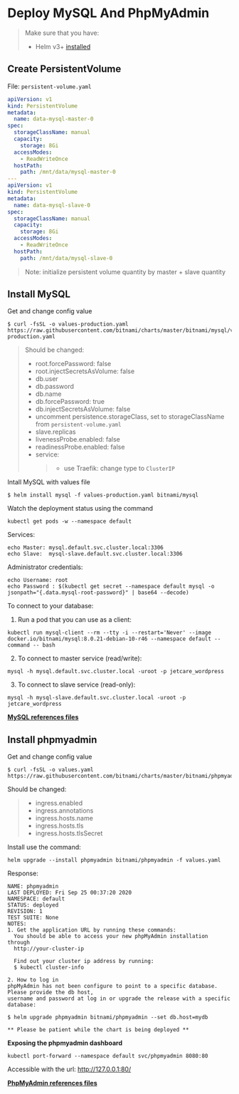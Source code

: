 # Deploy MySQL And PhpMyAdmin

> Make sure that you have:
>
> - Helm v3+ [installed](https://helm.sh/docs/intro/install/)

## Create PersistentVolume

File: `persistent-volume.yaml`

```yaml
apiVersion: v1
kind: PersistentVolume
metadata:
  name: data-mysql-master-0
spec:
  storageClassName: manual
  capacity:
    storage: 8Gi
  accessModes:
    - ReadWriteOnce
  hostPath:
    path: /mnt/data/mysql-master-0
---
apiVersion: v1
kind: PersistentVolume
metadata:
  name: data-mysql-slave-0
spec:
  storageClassName: manual
  capacity:
    storage: 8Gi
  accessModes:
    - ReadWriteOnce
  hostPath:
    path: /mnt/data/mysql-slave-0
```

> Note: initialize persistent volume quantity by master + slave quantity

## Install MySQL

Get and change config value

```none
$ curl -fsSL -o values-production.yaml https://raw.githubusercontent.com/bitnami/charts/master/bitnami/mysql/values-production.yaml
```

> Should be changed:
>
> - root.forcePassword: false
> - root.injectSecretsAsVolume: false
> - db.user
> - db.password
> - db.name
> - db.forcePassword: true
> - db.injectSecretsAsVolume: false
> - uncomment persistence.storageClass, set to storageClassName from `persistent-volume.yaml`
> - slave.replicas
> - livenessProbe.enabled: false
> - readinessProbe.enabled: false
> - service:
>   > - use Traefik: change type to `ClusterIP`

Intall MySQL with values file

```none
$ helm install mysql -f values-production.yaml bitnami/mysql
```

Watch the deployment status using the command

```none
kubectl get pods -w --namespace default
```

Services:

```none
echo Master: mysql.default.svc.cluster.local:3306
echo Slave:  mysql-slave.default.svc.cluster.local:3306
```

Administrator credentials:

```none
echo Username: root
echo Password : $(kubectl get secret --namespace default mysql -o jsonpath="{.data.mysql-root-password}" | base64 --decode)
```

To connect to your database:

1. Run a pod that you can use as a client:

```none
kubectl run mysql-client --rm --tty -i --restart='Never' --image  docker.io/bitnami/mysql:8.0.21-debian-10-r46 --namespace default --command -- bash
```

2. To connect to master service (read/write):

```none
mysql -h mysql.default.svc.cluster.local -uroot -p jetcare_wordpress
```

3. To connect to slave service (read-only):

```none
mysql -h mysql-slave.default.svc.cluster.local -uroot -p jetcare_wordpress
```

**[MySQL references files](../values-file/mysql)**

## Install phpmyadmin

Get and change config value

```none
$ curl -fsSL -o values.yaml https://raw.githubusercontent.com/bitnami/charts/master/bitnami/phpmyadmin/values.yaml
```

Should be changed:

> - ingress.enabled
> - ingress.annotations
> - ingress.hosts.name
> - ingress.hosts.tls
> - ingress.hosts.tlsSecret

Install use the command:

```none
helm upgrade --install phpmyadmin bitnami/phpmyadmin -f values.yaml
```

Response:

```none
NAME: phpmyadmin
LAST DEPLOYED: Fri Sep 25 00:37:20 2020
NAMESPACE: default
STATUS: deployed
REVISION: 1
TEST SUITE: None
NOTES:
1. Get the application URL by running these commands:
  You should be able to access your new phpMyAdmin installation through
  http://your-cluster-ip

  Find out your cluster ip address by running:
  $ kubectl cluster-info

2. How to log in
phpMyAdmin has not been configure to point to a specific database. Please provide the db host,
username and password at log in or upgrade the release with a specific database:

$ helm upgrade phpmyadmin bitnami/phpmyadmin --set db.host=mydb

** Please be patient while the chart is being deployed **
```

**Exposing the phpmyadmin dashboard**

```none
kubectl port-forward --namespace default svc/phpmyadmin 8080:80
```

Accessible with the url: http://127.0.0.1:80/

**[PhpMyAdmin references files](../values-file/phpmyadmin)**
